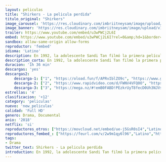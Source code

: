 ```yaml
---
layout: peliculas
title: "Shirkers - La pelicula perdida"
titulo_original: "Shirkers"
image_carousel: 'https://res.cloudinary.com/imbriitneysam/image/upload/v1542227772/shirker-postyer-min.jpg'
image_banner: 'https://res.cloudinary.com/imbriitneysam/image/upload/v1542227773/SHIRKER-BANNER-min.jpg'
trailer: https://www.youtube.com/embed/u3wPWCj2L6I
embed: https://www.youtube.com/embed/u3wPWCj2L6I?rel=0&amp;hd=1&border=0&wmode=opaque&enablejsapi=1&modestbranding=1&controls=1&showinfo=1
sandbox: allow-same-origin allow-forms
reproductor: 'fembed'
idioma: 'Latino'
description: En 1992, la adolescente Sandi Tan filmó la primera película independiente de Singapur con su enigmático mentor estadounidense Georges, quien luego desapareció con todas las imágenes. Veinte años después, la película de 16 mm se recupera, enviando a Tan, ahora novelista en Los Ángeles, a una odisea personal en busca de las huellas de desaparición de Georges.
description_corta: En 1992, la adolescente Sandi Tan filmó la primera película independiente de Singapur con su enigmático mentor estadounidense Georges, quien luego desapareció con todas las imágenes. Veinte años después, la película de 16 mm se recupera, enviando a..
duracion: '1h 36 min'
descargas: 'yes'
descargas2:
    descarga-1: ["1", "https://oload.fun/f/APRvIblZO9c", "https://www.google.com/s2/favicons?domain=openload.co","OpenLoad","https://res.cloudinary.com/imbriitneysam/image/upload/v1541473684/mexico.png", "Latino", "Full HD"]
    descarga-2: ["2", "https://www.rapidvideo.com/d/FWNV4VFQ0O", "https://www.google.com/s2/favicons?domain=www.rapidvideo.com","RapidVideo","https://res.cloudinary.com/imbriitneysam/image/upload/v1541473684/mexico.png", "Latino", "Full HD"]
    descarga-3: ["3", "https://mega.nz/#!emB0FABD!PEzkrUyT8fecD0Uh3NJVs_mill1SyV51EJpyWnKP66Q", "https://www.google.com/s2/favicons?domain=mega.nz","Mega","https://res.cloudinary.com/imbriitneysam/image/upload/v1541473684/mexico.png", "Latino", "Full HD"]
estrellas: '4'
clasificacion: '+12'
category: 'peliculas'
nuevo: 'new_peliculas'
calidad: 'Full HD'
genero: Drama, Documental
anio: '2018'
netflix: 'si'
reproductores_otros: ["https://movcloud.net/embed/ue-j5GsR0sI4","Latino","https://gdriveplayer.co/embed2.php?link=1d9AZJt2%252BzhPDUHJ6b0jQAJPA3T80eYAJepaJGeATOqqj0fnyJOb%252FKZIjG9Edeh97wXaimPyz2823evDC%252BerDg1AaVzVpWYQ0K2aKa%252FaehOhgkQJL2RWf6GTcUYIPgpm%252B%252Fh1cO%252FGD2LaPX3SDkZCHfnRK%252BbT4P1CK8NnShYHbHfeU80YSBC4cz4TqzVR1csKFQx6n8ipbFpR6Gd60VKcSlvEJk1OT31PDdl2N%252BvBoKU9wxpp6WlVCqtLY9Aq5jmKqdnJEUsUKRupJh7jlkN7oYZo3R%252B1u9ZWh9yuNJ3W%252FWLuQhcxNpwPjnijS1KUfYm7R0h%252BW0cQ2Vlo1H33xV%252BSNW3s%252B7jL8%252BDVfiIb72eJk2oA%253D%253D","Latino","https://mstream.website/mym792l5vxhe","Latino"]
reproductores_fembed_: ["https://feurl.com/v/2w9m1qy6l96","Latino","https://feurl.com/v/6mo2drl-dvr","Latino","https://feurl.com/v/lnjz2fnzxl75wj2","Latino"]
tags:
- Drama
twitter_text: Shirkers - La pelicula perdida
introduction: En 1992, la adolescente Sandi Tan filmó la primera película independiente de Singapur con su enigmático mentor estadounidense Georges, quien luego desapareció con todas las imágenes. Veinte años después, la película de 16 mm se recupera, enviando a..
---
```



 







